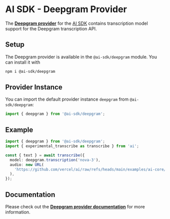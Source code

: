 # AI SDK - Deepgram Provider

The **[Deepgram provider](https://sdk.vercel.ai/providers/ai-sdk-providers/deepgram)** for the [AI SDK](https://sdk.vercel.ai/docs)
contains transcription model support for the Deepgram transcription API.

## Setup

The Deepgram provider is available in the `@ai-sdk/deepgram` module. You can install it with

```bash
npm i @ai-sdk/deepgram
```

## Provider Instance

You can import the default provider instance `deepgram` from `@ai-sdk/deepgram`:

```ts
import { deepgram } from '@ai-sdk/deepgram';
```

## Example

```ts
import { deepgram } from '@ai-sdk/deepgram';
import { experimental_transcribe as transcribe } from 'ai';

const { text } = await transcribe({
  model: deepgram.transcription('nova-3'),
  audio: new URL(
    'https://github.com/vercel/ai/raw/refs/heads/main/examples/ai-core/data/galileo.mp3',
  ),
});
```

## Documentation

Please check out the **[Deepgram provider documentation](https://sdk.vercel.ai/providers/ai-sdk-providers/deepgram)** for more information.
